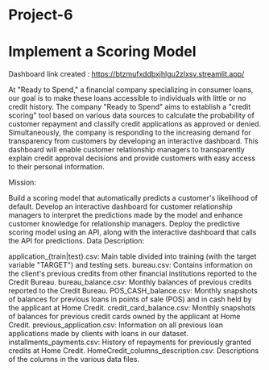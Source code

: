 # Project-6

# Implement a Scoring Model

Dashboard link created : https://btzmufxddbxjhlgu2zlxsv.streamlit.app/

At "Ready to Spend," a financial company specializing in consumer loans, our goal is to make these loans accessible to individuals with little or no credit history. The company "Ready to Spend" aims to establish a "credit scoring" tool based on various data sources to calculate the probability of customer repayment and classify credit applications as approved or denied. Simultaneously, the company is responding to the increasing demand for transparency from customers by developing an interactive dashboard. This dashboard will enable customer relationship managers to transparently explain credit approval decisions and provide customers with easy access to their personal information.

Mission:

Build a scoring model that automatically predicts a customer's likelihood of default.
Develop an interactive dashboard for customer relationship managers to interpret the predictions made by the model and enhance customer knowledge for relationship managers.
Deploy the predictive scoring model using an API, along with the interactive dashboard that calls the API for predictions.
Data Description:

application_{train|test}.csv: Main table divided into training (with the target variable "TARGET") and testing sets.
bureau.csv: Contains information on the client's previous credits from other financial institutions reported to the Credit Bureau.
bureau_balance.csv: Monthly balances of previous credits reported to the Credit Bureau.
POS_CASH_balance.csv: Monthly snapshots of balances for previous loans in points of sale (POS) and in cash held by the applicant at Home Credit.
credit_card_balance.csv: Monthly snapshots of balances for previous credit cards owned by the applicant at Home Credit.
previous_application.csv: Information on all previous loan applications made by clients with loans in our dataset.
installments_payments.csv: History of repayments for previously granted credits at Home Credit.
HomeCredit_columns_description.csv: Descriptions of the columns in the various data files.
